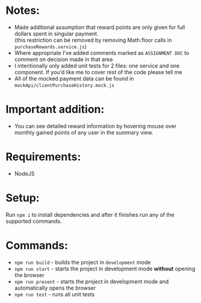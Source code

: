 # Notes:
- Made additional assumption that reward points are only given for full dollars spent in singular payment.  
  (this restriction can be removed by removing Math.floor calls in `purchaseRewards.service.js`)
- Where appropriate I've added comments marked as `ASSIGNMENT DOC` to comment on decision made in that area
- I intentionally only added unit tests for 2 files: one service and one component. If you'd like me to cover rest of the code please tell me
- All of the mocked payment data can be found in `mockApi/clientPurchaseHistory.mock.js`

# Important addition:
- You can see detailed reward information by hovering mouse over monthly gained points of any user in the summary view.

# Requirements:
- NodeJS

# Setup:
Run `npm i` to install dependencies and after it finishes run any of the supported commands.

# Commands:
- `npm run build` - builds the project in `development` mode
- `npm run start` - starts the project in development mode **without** opening the browser
- `npm run present` - starts the project in development mode and automatically opens the browser
- `npm run test` - runs all unit tests
